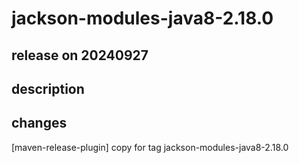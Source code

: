 # jackson-modules-java8-2.18.0

## release on 20240927

## description

## changes

[maven-release-plugin] copy for tag jackson-modules-java8-2.18.0

